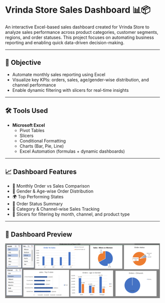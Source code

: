# Vrinda Store Sales Dashboard 📊📦

An interactive Excel-based sales dashboard created for Vrinda Store to analyze sales performance across product categories, customer segments, regions, and order statuses. This project focuses on automating business reporting and enabling quick data-driven decision-making.

---

## 🎯 Objective

- Automate monthly sales reporting using Excel
- Visualize key KPIs: orders, sales, age/gender-wise distribution, and channel performance
- Enable dynamic filtering with slicers for real-time insights

---

## 🛠️ Tools Used

- **Microsoft Excel**
  - Pivot Tables
  - Slicers
  - Conditional Formatting
  - Charts (Bar, Pie, Line)
  - Excel Automation (formulas + dynamic dashboards)

---

## 📈 Dashboard Features

- 📅 Monthly Order vs Sales Comparison  
- 👥 Gender & Age-wise Order Distribution  
- 🌍 Top Performing States  
- 🔄 Order Status Summary  
- 🧃 Category & Channel-wise Sales Tracking  
- 🧩 Slicers for filtering by month, channel, and product type

---

## 📸 Dashboard Preview
![Dashboard](Varinda-store.png)
